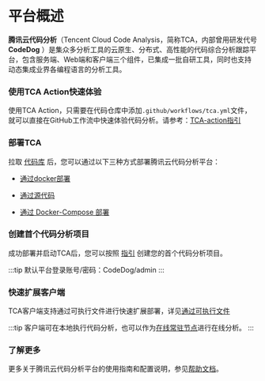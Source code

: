 # 平台概述

**腾讯云代码分析**（Tencent Cloud Code Analysis，简称TCA，内部曾用研发代号 **CodeDog** ）是集众多分析工具的云原生、分布式、高性能的代码综合分析跟踪平台，包含服务端、Web端和客户端三个组件，已集成一批自研工具，同时也支持动态集成业界各编程语言的分析工具。

### 使用TCA Action快速体验
使用TCA Action，只需要在代码仓库中添加`.github/workflows/tca.yml`文件，就可以直接在GitHub工作流中快速体验代码分析。请参考：[TCA-action指引](https://github.com/TCATools/TCA-action/blob/main/README.md)

### 部署TCA

拉取 [代码库](https://github.com/Tencent/CodeAnalysis) 后，您可以通过以下三种方式部署腾讯云代码分析平台：

- [通过docker部署](./deployServer.md)

- [通过源代码](./deploySever.md#通过源代码)

- [通过 Docker-Compose 部署](./deploySever.md#通过docker-compose)

### 创建首个代码分析项目

成功部署并启动TCA后，您可以按照 [指引](./deployServer.md) 创建您的首个代码分析项目。

:::tip
默认平台登录账号/密码：CodeDog/admin
:::

### 快速扩展客户端

TCA客户端支持通过可执行文件进行快速扩展部署，详见[通过可执行文件](./deployClient.md#通过可执行文件)

:::tip
客户端可在本地执行代码分析，也可以作为[在线常驻节点](../advanced/任务分布式执行.md)进行在线分析。
:::

### 了解更多

更多关于腾讯云代码分析平台的使用指南和配置说明，参见[帮助文档](../guide/README.md)。
